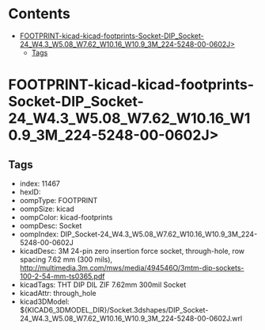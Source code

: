



Contents
========

* [FOOTPRINT-kicad-kicad-footprints-Socket-DIP_Socket-24_W4.3_W5.08_W7.62_W10.16_W10.9_3M_224-5248-00-0602J>](#footprint-kicad-kicad-footprints-socket-dip_socket-24_w43_w508_w762_w1016_w109_3m_224-5248-00-0602j)
	* [Tags](#tags)

# FOOTPRINT-kicad-kicad-footprints-Socket-DIP_Socket-24_W4.3_W5.08_W7.62_W10.16_W10.9_3M_224-5248-00-0602J>

## Tags

- index: 11467
- hexID: 
- oompType: FOOTPRINT
- oompSize: kicad
- oompColor: kicad-footprints
- oompDesc: Socket
- oompIndex: DIP_Socket-24_W4.3_W5.08_W7.62_W10.16_W10.9_3M_224-5248-00-0602J
- kicadDesc: 3M 24-pin zero insertion force socket, through-hole, row spacing 7.62 mm (300 mils), http://multimedia.3m.com/mws/media/494546O/3mtm-dip-sockets-100-2-54-mm-ts0365.pdf
- kicadTags: THT DIP DIL ZIF 7.62mm 300mil Socket
- kicadAttr: through_hole
- kicad3DModel: ${KICAD6_3DMODEL_DIR}/Socket.3dshapes/DIP_Socket-24_W4.3_W5.08_W7.62_W10.16_W10.9_3M_224-5248-00-0602J.wrl
